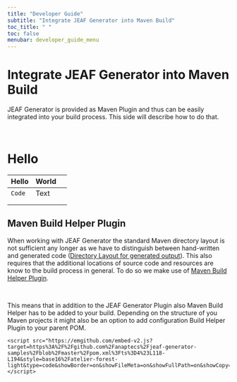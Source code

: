 ```yaml
---
title: "Developer Guide"
subtitle: "Integrate JEAF Generator into Maven Build"
toc_title: " "
toc: false
menubar: developer_guide_menu
---
```


# Integrate JEAF Generator into Maven Build

JEAF Generator is provided as Maven Plugin and thus can be easily integrated into your build process. This side will describe how to do that.

<br>

# Hello

| Hello | World |     |
| ----- | ----- | --- |
| `Code`      | Text  |     |
|       |       |     |
|       |       |     |


## Maven Build Helper Plugin

When working with JEAF Generator the standard Maven directory layout is not sufficient any longer as we have to distinguish between hand-written and generated code ([Directory Layout for generated output](../general-behavior)). This also requires that the additional locations of source code and resources are know to the build process in general. To do so we make use of [Maven Build Helper Plugin](https://www.mojohaus.org/build-helper-maven-plugin).

<br>

This means that in addition to the JEAF Generator Plugin also Maven Build Helper has to be added to your build. Depending on the structure of you Maven projects it might also be an option to add configuration Build Helper Plugin to your parent POM.

<div>
	<!-- -->
	<style>.content table td, .content table th { padding: .0em .75em .125em; }</style>
	
	<script src="https://emgithub.com/embed-v2.js?target=https%3A%2F%2Fgithub.com%2Fanaptecs%2Fjeaf-generator-samples%2Fblob%2Fmaster%2Fpom.xml%3Fts%3D4%23L118-L194&style=base16%2Fatelier-forest-light&type=code&showBorder=on&showFileMeta=on&showFullPath=on&showCopy=on"></script>
</div>

<br>
